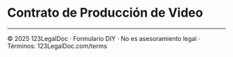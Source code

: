 # Contrato de Producción de Video

---

© 2025 123LegalDoc · Formulario DIY · No es asesoramiento legal · Términos: 123LegalDoc.com/terms
